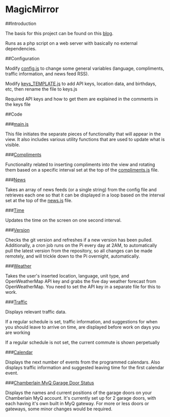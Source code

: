 MagicMirror
===========

##Introduction

The basis for this project can be found on this [blog](http://michaelteeuw.nl/tagged/magicmirror).

Runs as a php script on a web server with basically no external dependencies.

##Configuration

Modify [config.js](js/config.js) to change some general variables (language, compliments, traffic information, and news feed RSS).

Modify [keys_TEMPLATE.js](js/keys_TEMPLATE.js) to add API keys, location data, and birthdays, etc, then rename the file to keys.js

Required API keys and how to get them are explained in the comments in the keys file

##Code

###[main.js](js/main.js)

This file initiates the separate pieces of functionality that will appear in the view.  It also includes various utility functions that are used to update what is visible.

###[Compliments](js/compliments)

Functionality related to inserting compliments into the view and rotating them based on a specific interval set at the top of the [compliments.js](js/compliments/compliments.js) file.

###[News](js/news)

Takes an array of news feeds (or a single string) from the config file and retrieves each one so that it can be displayed in a loop based on the interval set at the top of the [news.js](js/news/news.js) file.

###[Time](js/time)

Updates the time on the screen on one second interval.

###[Version](js/version)

Checks the git version and refreshes if a new version has been pulled. Additionally, a cron job runs on the Pi every day at 2AM, to automatically pull the latest version from the repository, so all changes can be made remotely, and will trickle down to the Pi overnight, automatically.

###[Weather](js/weather)

Takes the user's inserted location, language, unit type, and OpenWeatherMap API key and grabs the five day weather forecast from OpenWeatherMap. You need to set the API key in a separate file for this to work. 

###[Traffic](js/traffic)

Displays relevant traffic data.

If a regular schedule is set, traffic information, and suggestions for when you should leave to arrive on time, are displayed before work on days you are working

If a regular schedule is not set, the current commute is shown perpetually

###[Calendar](js/calendar)

Displays the next number of events from the programmed calendars. Also displays traffic information and suggested leaving time for the first calendar event.

###[Chamberlain MyQ Garage Door Status](js/MyQ)

Displays the names and current positions of the garage doors on your Chamberlain MyQ account. It's currently set up for 2 garage doors, with each having it's own built in MyQ gateway. For more or less doors or gateways, some minor changes would be required.
